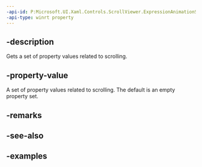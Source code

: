 ```yaml
---
-api-id: P:Microsoft.UI.Xaml.Controls.ScrollViewer.ExpressionAnimationSources
-api-type: winrt property
---
```


## -description

Gets a set of property values related to scrolling.

## -property-value

A set of property values related to scrolling. The default is an empty property set.

## -remarks

## -see-also

## -examples

